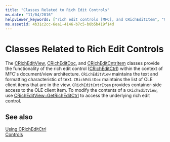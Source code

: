 ```yaml
---
title: "Classes Related to Rich Edit Controls"
ms.date: "11/04/2016"
helpviewer_keywords: ["rich edit controls [MFC], and CRichEditItem", "CRichEditCtrl class [MFC], related classes", "CRichEditDoc class [MFC], Rich Edit controls", "rich edit controls [MFC], classes related to", "classes [MFC], related to rich edit controls", "rich edit controls [MFC], and CRichEditView", "CRichEditCtrlItem class and CRichEditCtrl", "rich edit controls [MFC], and CRichEditDoc", "CRichEditView class [MFC], and CRichEditCtrl"]
ms.assetid: 4b31c2cc-6ea1-4146-b7c5-b0b5b419f14d
---
```

# Classes Related to Rich Edit Controls

The [CRichEditView](reference/cricheditview-class.md), [CRichEditDoc](reference/cricheditdoc-class.md), and [CRichEditCntrItem](reference/cricheditcntritem-class.md) classes provide the functionality of the rich edit control ([CRichEditCtrl](reference/cricheditctrl-class.md)) within the context of MFC's document/view architecture. `CRichEditView` maintains the text and formatting characteristic of text. `CRichEditDoc` maintains the list of OLE client items that are in the view. `CRichEditCntrItem` provides container-side access to the OLE client item. To modify the contents of a `CRichEditView`, use [CRichEditView::GetRichEditCtrl](reference/cricheditview-class.md#getricheditctrl) to access the underlying rich edit control.

## See also

[Using CRichEditCtrl](using-cricheditctrl.md)<br/>
[Controls](controls-mfc.md)
